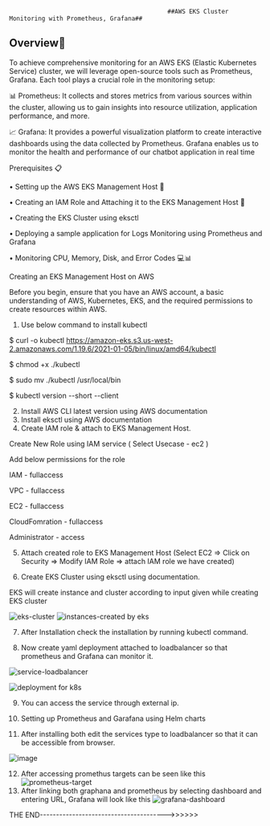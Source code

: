                                                 ##AWS EKS Cluster Monitoring with Prometheus, Grafana##
## Overview📝
To achieve comprehensive monitoring for an AWS EKS (Elastic Kubernetes Service) cluster, we will leverage open-source tools such as Prometheus, Grafana. Each tool plays a crucial role in the monitoring setup:

📊 Prometheus: It collects and stores metrics from various sources within the cluster, allowing us to gain insights into resource utilization, application performance, and more.

📈 Grafana: It provides a powerful visualization platform to create interactive dashboards using the data collected by Prometheus. Grafana enables us to monitor the health and performance of our chatbot application in real time

Prerequisites 📋

• Setting up the AWS EKS Management Host 🏢

• Creating an IAM Role and Attaching it to the EKS Management Host 🔐

• Creating the EKS Cluster using eksctl

• Deploying a sample application for Logs Monitoring using Prometheus and Grafana

• Monitoring CPU, Memory, Disk, and Error Codes 💻📊

Creating an EKS Management Host on AWS

Before you begin, ensure that you have an AWS account, a basic understanding of AWS, Kubernetes, EKS, and the required permissions to create resources within AWS.

1. Use below command to install kubectl
 
  $ curl -o kubectl https://amazon-eks.s3.us-west-2.amazonaws.com/1.19.6/2021-01-05/bin/linux/amd64/kubectl

  $ chmod +x ./kubectl
 
  $ sudo mv ./kubectl /usr/local/bin
 
  $ kubectl version --short --client

2. Install AWS CLI latest version using AWS documentation
3. Install eksctl using AWS documentation
4. Create IAM role & attach to EKS Management Host.

  Create New Role using IAM service ( Select Usecase - ec2 )

  Add below permissions for the role

  IAM - fullaccess
  
  VPC - fullaccess
  
  EC2 - fullaccess
  
  CloudFomration - fullaccess
   
   Administrator - access

5. Attach created role to EKS Management Host (Select EC2 => Click on Security => Modify IAM Role => attach IAM role we have created)

6. Create EKS Cluster using eksctl using documentation.

  EKS will create instance and cluster according to input given while creating EKS cluster
  
  ![eks-cluster](https://github.com/hijackhim/K8s-Prometheus-Grafana-monitoring/assets/105789918/c4ab9c97-e95a-4530-8d10-b00f8b5191a3)
  ![instances-created by eks](https://github.com/hijackhim/K8s-Prometheus-Grafana-monitoring/assets/105789918/86e7fb25-72ab-4f27-ab3e-9ad9e664516a)

7. After Installation check the installation by running kubectl command.

8. Now create yaml deployment attached to loadbalancer so that prometheus and Grafana can monitor it.

![service-loadbalancer](https://github.com/hijackhim/K8s-Prometheus-Grafana-monitoring/assets/105789918/5c1c7cc7-317f-4109-8c81-247194f3f4f0)

![deployment for k8s](https://github.com/hijackhim/K8s-Prometheus-Grafana-monitoring/assets/105789918/e815f3aa-8845-4064-bb80-9b911a2530d5)

9. You can access the service through external ip.

10. Setting up Prometheus and Garafana using Helm charts

11. After installing both edit the services type to loadbalancer so that it can be accessible from browser.

![image](https://github.com/hijackhim/K8s-Prometheus-Grafana-monitoring/assets/105789918/92d67a10-853c-4a4a-b874-def2120d70a4)

12. After accessing promethus targets can be seen like this
![prometheus-target](https://github.com/hijackhim/K8s-Prometheus-Grafana-monitoring/assets/105789918/a3a9c254-91b9-4bcd-bf90-f1f619115ea5)
13. After linking both graphana and prometheus by selecting dashboard and entering URL, Grafana will look like this
![grafana-dashboard](https://github.com/hijackhim/K8s-Prometheus-Grafana-monitoring/assets/105789918/93356dfe-e4b1-46f6-b1a7-7d61dbdbac4a)


THE END--------------------------------------->>>>>>

